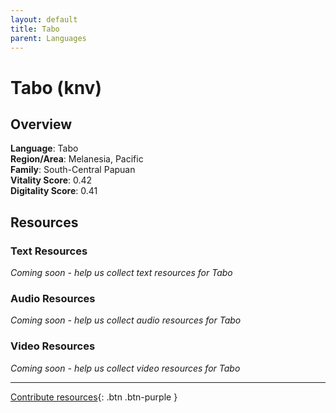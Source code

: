 ```yaml
---
layout: default
title: Tabo
parent: Languages
---
```


# Tabo (knv)

## Overview

**Language**: Tabo  
**Region/Area**: Melanesia, Pacific  
**Family**: South-Central Papuan  
**Vitality Score**: 0.42  
**Digitality Score**: 0.41  

## Resources

### Text Resources
*Coming soon - help us collect text resources for Tabo*

### Audio Resources
*Coming soon - help us collect audio resources for Tabo*

### Video Resources
*Coming soon - help us collect video resources for Tabo*

---

[Contribute resources](https://fairtrain.github.io/){: .btn .btn-purple }
